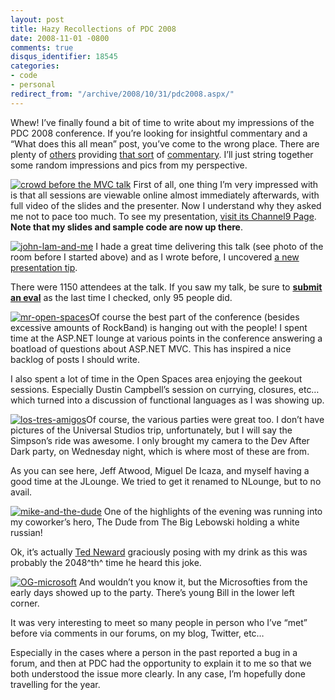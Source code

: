 ```yaml
---
layout: post
title: Hazy Recollections of PDC 2008
date: 2008-11-01 -0800
comments: true
disqus_identifier: 18545
categories:
- code
- personal
redirect_from: "/archive/2008/10/31/pdc2008.aspx/"
---
```


Whew! I’ve finally found a bit of time to write about my impressions of
the PDC 2008 conference. If you’re looking for insightful commentary and
a “What does this all mean” post, you’ve come to the wrong place. There
are plenty of
[others](http://blogs.tedneward.com/2008/11/01/Thoughts+Of+A+PDC+2008+Gone+By.aspx "Thoughts of a PDC")
providing [that
sort](http://arstechnica.com/news.ars/post/20081101-the-week-in-microsoft-pdc-pdc-and-pdc.html)
of
[commentary](http://channel9.msdn.com/pdc2008/PC21/ "Never underestimate Microsoft's ability to turn a corner").
I’ll just string together some random impressions and pics from my
perspective.

[![crowd before the MVC
talk](http://haacked.com/images/haacked_com/WindowsLiveWriter/PDC2008RecoveryProgram_D759/crowd-before-the-mvc-talk_thumb.jpg "crowd before the MVC talk")](http://haacked.com/images/haacked_com/WindowsLiveWriter/PDC2008RecoveryProgram_D759/crowd-before-the-mvc-talk.jpg)
First of all, one thing I’m very impressed with is that all sessions are
viewable online almost immediately afterwards, with full video of the
slides and the presenter. Now I understand why they asked me not to pace
too much. To see my presentation, [visit its Channel9
Page](http://channel9.msdn.com/pdc2008/PC21/ "ASP.NET MVC Talk"). **Note
that my slides and sample code are now up there**.

[![john-lam-and-me](http://haacked.com/images/haacked_com/WindowsLiveWriter/PDC2008RecoveryProgram_D759/john-lam-and-me_thumb.jpg "john-lam-and-me")](http://haacked.com/images/haacked_com/WindowsLiveWriter/PDC2008RecoveryProgram_D759/john-lam-and-me.jpg)
I hade a great time delivering this talk (see photo of the room before I
started above) and as I wrote before, I uncovered [a new presentation
tip](http://haacked.com/archive/2008/10/28/hot-new-presentation-tip.aspx "Hot new presentation tip").

There were 1150 attendees at the talk. If you saw my talk, be sure to
[**submit an
eval**](https://sessions.microsoftpdc.com/wizard/eval_session/wp1.aspx?objectid=1a28169e-1e5d-4c50-9ac8-007e4a2d98c9 "Submit ASP.NET MVC Eval")
as the last time I checked, only 95 people did.

[![mr-open-spaces](http://haacked.com/images/haacked_com/WindowsLiveWriter/PDC2008RecoveryProgram_D759/mr-open-spaces_thumb.jpg "mr-open-spaces")](http://haacked.com/images/haacked_com/WindowsLiveWriter/PDC2008RecoveryProgram_D759/mr-open-spaces.jpg)Of
course the best part of the conference (besides excessive amounts of
RockBand) is hanging out with the people! I spent time at the ASP.NET
lounge at various points in the conference answering a boatload of
questions about ASP.NET MVC. This has inspired a nice backlog of posts I
should write.

I also spent a lot of time in the Open Spaces area enjoying the geekout
sessions. Especially Dustin Campbell’s session on currying, closures,
etc… which turned into a discussion of functional languages as I was
showing up.

[![los-tres-amigos](http://haacked.com/images/haacked_com/WindowsLiveWriter/PDC2008RecoveryProgram_D759/los-tres-amigos_thumb.jpg "los-tres-amigos")](http://haacked.com/images/haacked_com/WindowsLiveWriter/PDC2008RecoveryProgram_D759/los-tres-amigos.jpg)Of
course, the various parties were great too. I don’t have pictures of the
Universal Studios trip, unfortunately, but I will say the Simpson’s ride
was awesome. I only brought my camera to the Dev After Dark party, on
Wednesday night, which is where most of these are from.

As you can see here, Jeff Atwood, Miguel De Icaza, and myself having a
good time at the JLounge. We tried to get it renamed to NLounge, but to
no avail.

[![mike-and-the-dude](http://haacked.com/images/haacked_com/WindowsLiveWriter/PDC2008RecoveryProgram_D759/mike-and-the-dude_thumb.jpg "mike-and-the-dude")](http://haacked.com/images/haacked_com/WindowsLiveWriter/PDC2008RecoveryProgram_D759/mike-and-the-dude.jpg)
One of the highlights of the evening was running into my coworker’s
hero, The Dude from The Big Lebowski holding a white russian!

Ok, it’s actually [Ted Neward](http://blogs.tedneward.com/ "Ted Neward")
graciously posing with my drink as this was probably the 2048^th^ time
he heard this joke.

[![OG-microsoft](http://haacked.com/images/haacked_com/WindowsLiveWriter/PDC2008RecoveryProgram_D759/OG-microsoft_thumb.jpg "OG-microsoft")](http://haacked.com/images/haacked_com/WindowsLiveWriter/PDC2008RecoveryProgram_D759/OG-microsoft.jpg)
And wouldn’t you know it, but the Microsofties from the early days
showed up to the party. There’s young Bill in the lower left corner.

It was very interesting to meet so many people in person who I’ve “met”
before via comments in our forums, on my blog, Twitter, etc…

Especially in the cases where a person in the past reported a bug in a
forum, and then at PDC had the opportunity to explain it to me so that
we both understood the issue more clearly. In any case, I’m hopefully
done travelling for the year.

